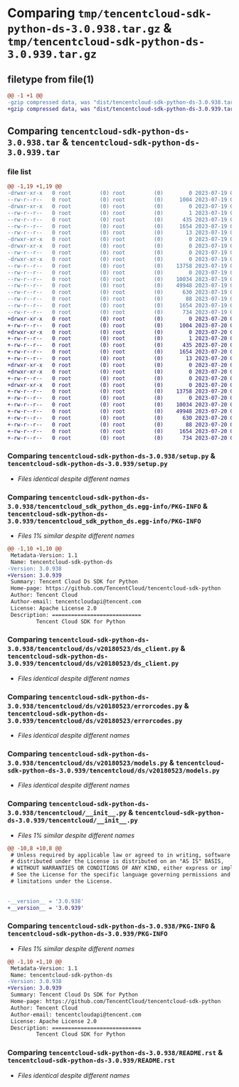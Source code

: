 # Comparing `tmp/tencentcloud-sdk-python-ds-3.0.938.tar.gz` & `tmp/tencentcloud-sdk-python-ds-3.0.939.tar.gz`

## filetype from file(1)

```diff
@@ -1 +1 @@
-gzip compressed data, was "dist/tencentcloud-sdk-python-ds-3.0.938.tar", last modified: Wed Jul 19 00:38:07 2023, max compression
+gzip compressed data, was "dist/tencentcloud-sdk-python-ds-3.0.939.tar", last modified: Thu Jul 20 00:23:07 2023, max compression
```

## Comparing `tencentcloud-sdk-python-ds-3.0.938.tar` & `tencentcloud-sdk-python-ds-3.0.939.tar`

### file list

```diff
@@ -1,19 +1,19 @@
-drwxr-xr-x   0 root         (0) root         (0)        0 2023-07-19 00:38:07.000000 tencentcloud-sdk-python-ds-3.0.938/
--rw-r--r--   0 root         (0) root         (0)     1004 2023-07-19 00:38:07.000000 tencentcloud-sdk-python-ds-3.0.938/setup.py
-drwxr-xr-x   0 root         (0) root         (0)        0 2023-07-19 00:38:07.000000 tencentcloud-sdk-python-ds-3.0.938/tencentcloud_sdk_python_ds.egg-info/
--rw-r--r--   0 root         (0) root         (0)        1 2023-07-19 00:38:07.000000 tencentcloud-sdk-python-ds-3.0.938/tencentcloud_sdk_python_ds.egg-info/dependency_links.txt
--rw-r--r--   0 root         (0) root         (0)      435 2023-07-19 00:38:07.000000 tencentcloud-sdk-python-ds-3.0.938/tencentcloud_sdk_python_ds.egg-info/SOURCES.txt
--rw-r--r--   0 root         (0) root         (0)     1654 2023-07-19 00:38:07.000000 tencentcloud-sdk-python-ds-3.0.938/tencentcloud_sdk_python_ds.egg-info/PKG-INFO
--rw-r--r--   0 root         (0) root         (0)       13 2023-07-19 00:38:07.000000 tencentcloud-sdk-python-ds-3.0.938/tencentcloud_sdk_python_ds.egg-info/top_level.txt
-drwxr-xr-x   0 root         (0) root         (0)        0 2023-07-19 00:38:07.000000 tencentcloud-sdk-python-ds-3.0.938/tencentcloud/
-drwxr-xr-x   0 root         (0) root         (0)        0 2023-07-19 00:38:07.000000 tencentcloud-sdk-python-ds-3.0.938/tencentcloud/ds/
--rw-r--r--   0 root         (0) root         (0)        0 2023-07-19 00:38:07.000000 tencentcloud-sdk-python-ds-3.0.938/tencentcloud/ds/__init__.py
-drwxr-xr-x   0 root         (0) root         (0)        0 2023-07-19 00:38:07.000000 tencentcloud-sdk-python-ds-3.0.938/tencentcloud/ds/v20180523/
--rw-r--r--   0 root         (0) root         (0)    13758 2023-07-19 00:38:07.000000 tencentcloud-sdk-python-ds-3.0.938/tencentcloud/ds/v20180523/ds_client.py
--rw-r--r--   0 root         (0) root         (0)        0 2023-07-19 00:38:07.000000 tencentcloud-sdk-python-ds-3.0.938/tencentcloud/ds/v20180523/__init__.py
--rw-r--r--   0 root         (0) root         (0)    10034 2023-07-19 00:38:07.000000 tencentcloud-sdk-python-ds-3.0.938/tencentcloud/ds/v20180523/errorcodes.py
--rw-r--r--   0 root         (0) root         (0)    49948 2023-07-19 00:38:07.000000 tencentcloud-sdk-python-ds-3.0.938/tencentcloud/ds/v20180523/models.py
--rw-r--r--   0 root         (0) root         (0)      630 2023-07-19 00:38:07.000000 tencentcloud-sdk-python-ds-3.0.938/tencentcloud/__init__.py
--rw-r--r--   0 root         (0) root         (0)       88 2023-07-19 00:38:07.000000 tencentcloud-sdk-python-ds-3.0.938/setup.cfg
--rw-r--r--   0 root         (0) root         (0)     1654 2023-07-19 00:38:07.000000 tencentcloud-sdk-python-ds-3.0.938/PKG-INFO
--rw-r--r--   0 root         (0) root         (0)      734 2023-07-19 00:38:07.000000 tencentcloud-sdk-python-ds-3.0.938/README.rst
+drwxr-xr-x   0 root         (0) root         (0)        0 2023-07-20 00:23:07.000000 tencentcloud-sdk-python-ds-3.0.939/
+-rw-r--r--   0 root         (0) root         (0)     1004 2023-07-20 00:23:07.000000 tencentcloud-sdk-python-ds-3.0.939/setup.py
+drwxr-xr-x   0 root         (0) root         (0)        0 2023-07-20 00:23:07.000000 tencentcloud-sdk-python-ds-3.0.939/tencentcloud_sdk_python_ds.egg-info/
+-rw-r--r--   0 root         (0) root         (0)        1 2023-07-20 00:23:07.000000 tencentcloud-sdk-python-ds-3.0.939/tencentcloud_sdk_python_ds.egg-info/dependency_links.txt
+-rw-r--r--   0 root         (0) root         (0)      435 2023-07-20 00:23:07.000000 tencentcloud-sdk-python-ds-3.0.939/tencentcloud_sdk_python_ds.egg-info/SOURCES.txt
+-rw-r--r--   0 root         (0) root         (0)     1654 2023-07-20 00:23:07.000000 tencentcloud-sdk-python-ds-3.0.939/tencentcloud_sdk_python_ds.egg-info/PKG-INFO
+-rw-r--r--   0 root         (0) root         (0)       13 2023-07-20 00:23:07.000000 tencentcloud-sdk-python-ds-3.0.939/tencentcloud_sdk_python_ds.egg-info/top_level.txt
+drwxr-xr-x   0 root         (0) root         (0)        0 2023-07-20 00:23:07.000000 tencentcloud-sdk-python-ds-3.0.939/tencentcloud/
+drwxr-xr-x   0 root         (0) root         (0)        0 2023-07-20 00:23:07.000000 tencentcloud-sdk-python-ds-3.0.939/tencentcloud/ds/
+-rw-r--r--   0 root         (0) root         (0)        0 2023-07-20 00:23:07.000000 tencentcloud-sdk-python-ds-3.0.939/tencentcloud/ds/__init__.py
+drwxr-xr-x   0 root         (0) root         (0)        0 2023-07-20 00:23:07.000000 tencentcloud-sdk-python-ds-3.0.939/tencentcloud/ds/v20180523/
+-rw-r--r--   0 root         (0) root         (0)    13758 2023-07-20 00:23:07.000000 tencentcloud-sdk-python-ds-3.0.939/tencentcloud/ds/v20180523/ds_client.py
+-rw-r--r--   0 root         (0) root         (0)        0 2023-07-20 00:23:07.000000 tencentcloud-sdk-python-ds-3.0.939/tencentcloud/ds/v20180523/__init__.py
+-rw-r--r--   0 root         (0) root         (0)    10034 2023-07-20 00:23:07.000000 tencentcloud-sdk-python-ds-3.0.939/tencentcloud/ds/v20180523/errorcodes.py
+-rw-r--r--   0 root         (0) root         (0)    49948 2023-07-20 00:23:07.000000 tencentcloud-sdk-python-ds-3.0.939/tencentcloud/ds/v20180523/models.py
+-rw-r--r--   0 root         (0) root         (0)      630 2023-07-20 00:23:07.000000 tencentcloud-sdk-python-ds-3.0.939/tencentcloud/__init__.py
+-rw-r--r--   0 root         (0) root         (0)       88 2023-07-20 00:23:07.000000 tencentcloud-sdk-python-ds-3.0.939/setup.cfg
+-rw-r--r--   0 root         (0) root         (0)     1654 2023-07-20 00:23:07.000000 tencentcloud-sdk-python-ds-3.0.939/PKG-INFO
+-rw-r--r--   0 root         (0) root         (0)      734 2023-07-20 00:23:07.000000 tencentcloud-sdk-python-ds-3.0.939/README.rst
```

### Comparing `tencentcloud-sdk-python-ds-3.0.938/setup.py` & `tencentcloud-sdk-python-ds-3.0.939/setup.py`

 * *Files identical despite different names*

### Comparing `tencentcloud-sdk-python-ds-3.0.938/tencentcloud_sdk_python_ds.egg-info/PKG-INFO` & `tencentcloud-sdk-python-ds-3.0.939/tencentcloud_sdk_python_ds.egg-info/PKG-INFO`

 * *Files 1% similar despite different names*

```diff
@@ -1,10 +1,10 @@
 Metadata-Version: 1.1
 Name: tencentcloud-sdk-python-ds
-Version: 3.0.938
+Version: 3.0.939
 Summary: Tencent Cloud Ds SDK for Python
 Home-page: https://github.com/TencentCloud/tencentcloud-sdk-python
 Author: Tencent Cloud
 Author-email: tencentcloudapi@tencent.com
 License: Apache License 2.0
 Description: ============================
         Tencent Cloud SDK for Python
```

### Comparing `tencentcloud-sdk-python-ds-3.0.938/tencentcloud/ds/v20180523/ds_client.py` & `tencentcloud-sdk-python-ds-3.0.939/tencentcloud/ds/v20180523/ds_client.py`

 * *Files identical despite different names*

### Comparing `tencentcloud-sdk-python-ds-3.0.938/tencentcloud/ds/v20180523/errorcodes.py` & `tencentcloud-sdk-python-ds-3.0.939/tencentcloud/ds/v20180523/errorcodes.py`

 * *Files identical despite different names*

### Comparing `tencentcloud-sdk-python-ds-3.0.938/tencentcloud/ds/v20180523/models.py` & `tencentcloud-sdk-python-ds-3.0.939/tencentcloud/ds/v20180523/models.py`

 * *Files identical despite different names*

### Comparing `tencentcloud-sdk-python-ds-3.0.938/tencentcloud/__init__.py` & `tencentcloud-sdk-python-ds-3.0.939/tencentcloud/__init__.py`

 * *Files 1% similar despite different names*

```diff
@@ -10,8 +10,8 @@
 # Unless required by applicable law or agreed to in writing, software
 # distributed under the License is distributed on an "AS IS" BASIS,
 # WITHOUT WARRANTIES OR CONDITIONS OF ANY KIND, either express or implied.
 # See the License for the specific language governing permissions and
 # limitations under the License.
 
 
-__version__ = '3.0.938'
+__version__ = '3.0.939'
```

### Comparing `tencentcloud-sdk-python-ds-3.0.938/PKG-INFO` & `tencentcloud-sdk-python-ds-3.0.939/PKG-INFO`

 * *Files 1% similar despite different names*

```diff
@@ -1,10 +1,10 @@
 Metadata-Version: 1.1
 Name: tencentcloud-sdk-python-ds
-Version: 3.0.938
+Version: 3.0.939
 Summary: Tencent Cloud Ds SDK for Python
 Home-page: https://github.com/TencentCloud/tencentcloud-sdk-python
 Author: Tencent Cloud
 Author-email: tencentcloudapi@tencent.com
 License: Apache License 2.0
 Description: ============================
         Tencent Cloud SDK for Python
```

### Comparing `tencentcloud-sdk-python-ds-3.0.938/README.rst` & `tencentcloud-sdk-python-ds-3.0.939/README.rst`

 * *Files identical despite different names*

